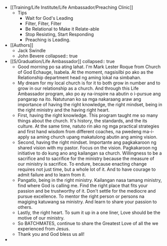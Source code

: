 - [[Training/Life Institute/Life Ambassador/Preaching Clinic]]
	- Tips
		- Wait for God's Leading
		- Filter, Filter, Filter
		- Be Relational to Make it Relate-able
		- Stop Resisting, Start Responding
		- Preaching is Leading.
- [[Authors]]
	- Jack Swindle
	- John Bevere
	  collapsed:: true
- [[S/Graduation/Life Ambassador]]
  collapsed:: true
	- Good morning po sa ating lahat. I'm Mark Lester Roque from Church of God Echauge, Isabela. At the moment, nagsisilbi po ako as the Relationship department head ng aming lokal na simbahan.
	- My dream for my local church is for it to both grow in number and to grow in our relationship as a church. And through this Life Ambassador program, ako po ay na-inspire na abutin o i-pursue ang pangarap na ito. Natutunan ko sa mga nakaraang araw ang importance of having the right knowledge, the right mindset, being in the right ministry and the having right heart.
	- First, having the right knowledge. This program taught me so many things about the church. It's history, the standards, and the its culture. At the same time, natuto rin ako ng mga practical strategies and first hand wisdom from different coaches, na pwedeng ma-i-apply sa aming church upang makatulong abutin ang aming vision.
	- Second, having the right mindset. Importante ang pagkakaroon ng shared vision with my pastor. Focus on the vision. Pagkakaroon ng initiative to do kung ano ang kailangan sa church. Willingness to be a sacrifice and to sacrifice for the ministry because the measure of our ministry is sacrifice. To endure, because enacting change requires not just time, but a whole lot of it. And to have courage to admit failure and to learn from it.
	- Pangatlo, being in the right ministry. Kailangan nasa tamang ministry, find  where God is calling me. Find the right place that fits your passion and be trustworthy of it. Don't settle for the mediocre and pursue excellence.  To mentor the right person or persons na magiging katuwang sa ministry. And learn to share your passion to others.
	- Lastly, the right heart. To sum it up in a one liner, Love should be the motive of our ministry.
	- So BATCHMATES, continue to share the Greatest Love of all the we experienced from Jesus.
	- Thank you and God bless us all!
-